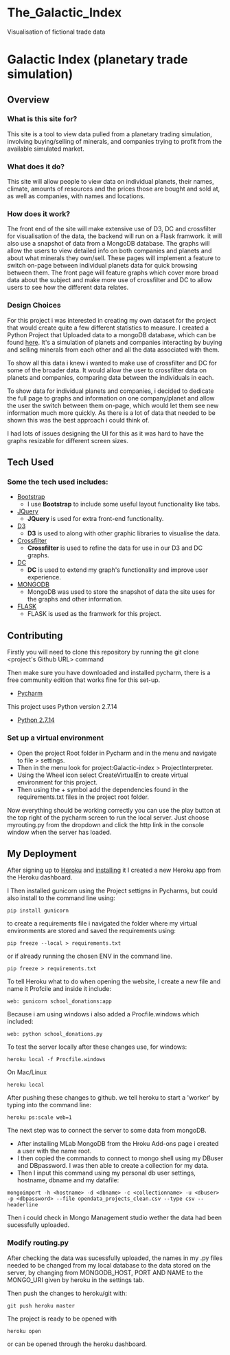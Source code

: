 # The_Galactic_Index
Visualisation of fictional trade data

# Galactic Index (planetary trade simulation)

## Overview

### What is this site for?

This site is a tool to view data pulled from a planetary trading simulation, involving buying/selling of minerals, and companies trying to profit from the available simulated market.

### What does it do?

This site will allow people to view data on individual planets, their names, climate, amounts of resources and the prices those are bought and sold at, as well as companies, with names and locations.

### How does it work?

The front end of the site will make extensive use of D3, DC and crossfilter for visualisation of the data, the backend will run on a Flask framwork. it will also use a snapshot of data from a MongoDB database.
The graphs will allow the users to view detailed info on both companies and planets and about what minerals they own/sell. These pages will implement a feature to switch on-page between individual planets data for quick browsing between them. The front page will feature graphs which cover more broad data about the subject and make more use of crossfilter and DC to allow users to see how the different data relates.

### Design Choices

For this project i was interested in creating my own dataset for the project that would create quite a few different statistics to measure. I created a Python Project that Uploaded data to a mongoDB database, which can be found [here](https://github.com/kaiforward/GalacticIndex). It's a simulation of planets and companies interacting by buying and selling minerals from each other and all the data associated with them.

To show all this data i knew i wanted to make use of crossfilter and DC for some of the broader data. It would allow the user to crossfilter data on planets and companies, comparing data between the individuals in each.

To show data for individual planets and companies, i decided to dedicate the full page to graphs and information on one company/planet and allow the user the switch between them on-page, which would let them see new information much more quickly. As there is a lot of data that needed to be shown this was the best approach i could think of.

I had lots of issues designing the UI for this as it was hard to have the graphs resizable for different screen sizes.

## Tech Used

### Some the tech used includes:
- [Bootstrap](http://getbootstrap.com/)
    - I use **Bootstrap** to include some useful layout functionality like tabs.
- [JQuery](https://jquery.com/)
  - **JQuery** is used for extra front-end functionality.
- [D3](https://d3js.org/)
  - **D3** is used to along with other graphic libraries to visualise the data.
- [Crossfilter](https://github.com/square/crossfilter)
  - **Crossfilter** is used to refine the data for use in our D3 and DC graphs.
- [DC](https://dc-js.github.io/dc.js/)
    - **DC** is used to extend my graph's functionality and improve user experience.
- [MONGODB](https://www.mongodb.com/)
    - MongoDB was used to store the snapshot of data the site uses for the graphs and other information.
- [FLASK](http://flask.pocoo.org/)
    - FLASK is used as the framwork for this project.
  
## Contributing

Firstly you will need to clone this repository by running the git clone <project's Github URL> command

Then make sure you have downloaded and installed pycharm, there is a free community edition that works fine for this set-up. 
- [Pycharm](https://www.jetbrains.com/pycharm/)

This project uses Python version 2.7.14
- [Python 2.7.14](https://www.python.org/downloads/)

### Set up a virtual environment

 - Open the project Root folder in Pycharm and in the menu and navigate to file > settings.
 - Then in the menu look for project:Galactic-index > ProjectInterpreter.
 - Using the Wheel icon select CreateVirtualEn to create virtual environment for this project.
 - Then using the + symbol add the dependencies found in the requirements.txt files in the project root folder.

Now everything should be working correctly you can use the play button at the top right of the pycharm screen to run the local server.
Just choose myrouting.py from the dropdown and click the http link in the console window when the server has loaded.

## My Deployment
After signing up to [Heroku](https://signup.heroku.com/) and [installing](https://devcenter.heroku.com/articles/heroku-cli) it I created a new Heroku app from the Heroku dashboard.

I Then installed gunicorn using the Project settigns in Pycharms, but could also install to the command line using:
```
pip install gunicorn
```

to create a requirements file i navigated the folder where my virtual environments are stored and saved the requirements using:
```
pip freeze --local > requirements.txt
```
or if already running the chosen ENV in the command line.
```
pip freeze > requirements.txt
```

To tell Heroku what to do when opening the website, I create a new file and name it Profcile and inside it include:
```
web: gunicorn school_donations:app
```
Because i am using windows i also added a Procfile.windows which included:
```
web: python school_donations.py
```
To test the server locally after these changes use, for windows:
```
heroku local -f Procfile.windows
```
On Mac/Linux
```
heroku local
```

After pushing these changes to github. we tell heroku to start a 'worker' by typing into the command line:
```
heroku ps:scale web=1
```

The next step was to connect the server to some data from mongoDB.

- After installing MLab MongoDB from the Hroku Add-ons page i created a user with the name root.
- I then copied the commands to connect to mongo shell using my DBuser and DBpassword. I was then able to create a collection for my data.
- Then I input this command using my personal db user settings, hostname, dbname and my datafile:
```
mongoimport -h <hostname> -d <dbname> -c <collectionname> -u <dbuser> -p <dbpassword> --file opendata_projects_clean.csv --type csv --headerline
```

Then i could check in Mongo Management studio wether the data had been sucessfully uploaded.

### Modify routing.py

After checking the data was sucessfully uploaded, the names in my .py files needed to be changed from my local database to the data stored on the server, by changing from MONGODB_HOST, PORT AND NAME to the MONGO_URI given by heroku in the settings tab.

Then push the changes to heroku/git with:
```
git push heroku master
```
The project is ready to be opened with
```
heroku open
```
or can be opened through the heroku dashboard.

